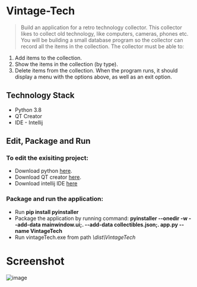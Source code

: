 # Vintage-Tech

> Build an application for a retro technology collector. This collector likes to
collect old technology, like computers, cameras, phones etc. You will be building a small
database program so the collector can record all the items in the collection.
The collector must be able to:
1. Add items to the collection.
2. Show the items in the collection (by type).
3. Delete items from the collection.
When the program runs, it should display a menu with the options above, as well as an exit option.

## Technology Stack
- Python 3.8
- QT Creator
- IDE - Intellij

## Edit, Package and Run
### To edit the exisiting project:
- Download python [here](https://www.python.org/downloads/ "here").
- Download QT creator [here](https://www.qt.io/download "here").
- Download intellij IDE [here](https://www.jetbrains.com/idea/download/ "here")

### Package and run the application:
- Run **pip install pyinstaller**
- Package the application by running command:
**pyinstaller --onedir -w --add-data mainwindow.ui;. --add-data collectibles.json;. app.py --name VintageTech**
- Run vintageTech.exe from path *\dist\VintageTech*

# Screenshot
![image](https://user-images.githubusercontent.com/37985253/113522714-3701ba00-95a3-11eb-8c24-7a34abc93e4c.png)

